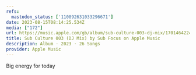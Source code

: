 ```yaml
---
refs:
  mastodon_status: ['110892631033296671']
date: 2023-08-15T08:14:25.534Z
media: ["172"]
url: https://music.apple.com/gb/album/sub-culture-003-dj-mix/1701464224
title: Sub Culture 003 (DJ Mix) by Sub Focus on Apple Music
description: Album · 2023 · 26 Songs
provider: Apple Music
---
```


<p>Big energy for today </p>
